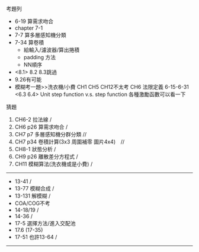 考題列
* 6-19 算需求吻合
* chapter 7-1
* 7-7 算多層感知機分類
* 7-34 算卷積
	* 給輸入/濾波器/算出捲積
	* padding 方法
	* NN順序
* <8.1>  8.2 8.3跳過 
* 9.26有可能
* 模糊考一題>>洗衣機/小費
CH1 CH5 CH12不太考
CH6 法限定義
6-15-6-31  <6.3 6.4>
Unit step function v.s. step function
各種激勵函數可以看一下

猜題
1. CH6-2 拉法線 /
2. CH6 p26 算需求吻合  /
3. CH7 p7 多層感知機分群分類 //
4. CH7 p34 卷積計算(3x3 周圍補零 圖片4x4)　//
5. CH8-1 狀態分析 /
6. CH9 p26 離散差分方程式 /
7. CH11 模糊算法(洗衣機或是小費) /
---
- 13-41 /
- 13-77 模糊合成 /
- 13-131 解模糊 /
- COA/COG不考
- 14-18/19 /
- 14-36 /
- 17-5 選擇方法/進入交配池
- 17.6 (17-35) 
- 17-51
也許13-64 /
---

